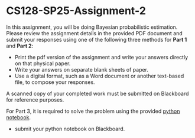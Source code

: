 # CS128-SP25-Assignment-2

In this assignment, you will be doing Bayesian probabilistic estimation. Please review the assignment details in the provided PDF document and submit your responses using one of the following three methods for **Part 1** and **Part 2**:

* Print the pdf version of the assignment and write your answers directly on that physical paper.
* Write your answers on separate blank sheets of paper.
* Use a digital format, such as a Word document or another text-based file, to compose your responses.

A scanned copy of your completed work must be submitted on Blackboard for reference purposes.

For Part 3, it is required to solve the problem using the provided [python notebook](https://github.com/alimoorreza/CS128-SP25-Assignment-2/blob/main/cs128_assignment_2_bayes_filtering_start.ipynb).
* submit your python notebook on Blackboard.


